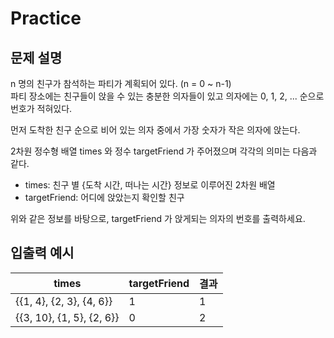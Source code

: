 Practice
===

문제 설명
---

n 명의 친구가 참석하는 파티가 계획되어 있다. (n = 0 ~ n-1)  
파티 장소에는 친구들이 앉을 수 있는 충분한 의자들이 있고
의자에는 0, 1, 2, ... 순으로 번호가 적혀있다.

먼저 도착한 친구 순으로 비어 있는 의자 중에서 가장 숫자가 작은 의자에 앉는다.

2차원 정수형 배열 times 와 정수 targetFriend 가 주어졌으며 각각의 의미는 다음과 같다.
* times: 친구 별 {도착 시간, 떠나는 시간} 정보로 이루어진 2차원 배열
* targetFriend: 어디에 앉았는지 확인할 친구

위와 같은 정보를 바탕으로, targetFriend 가 앉게되는 의자의 번호를 출력하세요.


입출력 예시
---
|times|targetFriend|결과|
|---|---|---|
|{{1, 4}, {2, 3}, {4, 6}}|1|1|
|{{3, 10}, {1, 5}, {2, 6}}|0|2|

